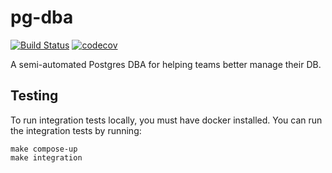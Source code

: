 # pg-dba
[![Build 
Status](https://travis-ci.org/jonstacks/pg-dba.svg?branch=master)](https://travis-ci.org/jonstacks/pg-dba) 
[![codecov](https://codecov.io/gh/jonstacks/pg-dba/branch/master/graph/badge.svg)](https://codecov.io/gh/jonstacks/pg-dba)

A semi-automated Postgres DBA for helping teams better manage their DB.

## Testing

To run integration tests locally, you must have docker installed. You can run
the integration tests by running:

```
make compose-up
make integration
```
